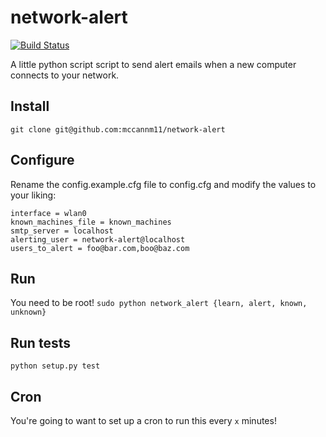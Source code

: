 network-alert
=============
[![Build Status](https://travis-ci.org/mccannm11/network-alert.png?branch=master)](https://travis-ci.org/mccannm11/network-alert)

A little python script script to send alert emails when a new computer connects to your network.

## Install
`git clone git@github.com:mccannm11/network-alert`

## Configure
Rename the config.example.cfg file to config.cfg and modify the values to your liking:

```
interface = wlan0
known_machines_file = known_machines
smtp_server = localhost
alerting_user = network-alert@localhost
users_to_alert = foo@bar.com,boo@baz.com
```

## Run
You need to be root!
`sudo python network_alert {learn, alert, known, unknown}`

## Run tests
`python setup.py test`

## Cron
You're going to want to set up a cron to run this every `x` minutes!
